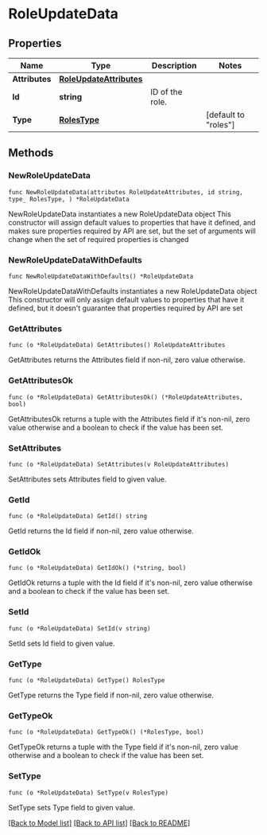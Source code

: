 # RoleUpdateData

## Properties

Name | Type | Description | Notes
------------ | ------------- | ------------- | -------------
**Attributes** | [**RoleUpdateAttributes**](RoleUpdateAttributes.md) |  | 
**Id** | **string** | ID of the role. | 
**Type** | [**RolesType**](RolesType.md) |  | [default to "roles"]

## Methods

### NewRoleUpdateData

`func NewRoleUpdateData(attributes RoleUpdateAttributes, id string, type_ RolesType, ) *RoleUpdateData`

NewRoleUpdateData instantiates a new RoleUpdateData object
This constructor will assign default values to properties that have it defined,
and makes sure properties required by API are set, but the set of arguments
will change when the set of required properties is changed

### NewRoleUpdateDataWithDefaults

`func NewRoleUpdateDataWithDefaults() *RoleUpdateData`

NewRoleUpdateDataWithDefaults instantiates a new RoleUpdateData object
This constructor will only assign default values to properties that have it defined,
but it doesn't guarantee that properties required by API are set

### GetAttributes

`func (o *RoleUpdateData) GetAttributes() RoleUpdateAttributes`

GetAttributes returns the Attributes field if non-nil, zero value otherwise.

### GetAttributesOk

`func (o *RoleUpdateData) GetAttributesOk() (*RoleUpdateAttributes, bool)`

GetAttributesOk returns a tuple with the Attributes field if it's non-nil, zero value otherwise
and a boolean to check if the value has been set.

### SetAttributes

`func (o *RoleUpdateData) SetAttributes(v RoleUpdateAttributes)`

SetAttributes sets Attributes field to given value.


### GetId

`func (o *RoleUpdateData) GetId() string`

GetId returns the Id field if non-nil, zero value otherwise.

### GetIdOk

`func (o *RoleUpdateData) GetIdOk() (*string, bool)`

GetIdOk returns a tuple with the Id field if it's non-nil, zero value otherwise
and a boolean to check if the value has been set.

### SetId

`func (o *RoleUpdateData) SetId(v string)`

SetId sets Id field to given value.


### GetType

`func (o *RoleUpdateData) GetType() RolesType`

GetType returns the Type field if non-nil, zero value otherwise.

### GetTypeOk

`func (o *RoleUpdateData) GetTypeOk() (*RolesType, bool)`

GetTypeOk returns a tuple with the Type field if it's non-nil, zero value otherwise
and a boolean to check if the value has been set.

### SetType

`func (o *RoleUpdateData) SetType(v RolesType)`

SetType sets Type field to given value.



[[Back to Model list]](../README.md#documentation-for-models) [[Back to API list]](../README.md#documentation-for-api-endpoints) [[Back to README]](../README.md)


